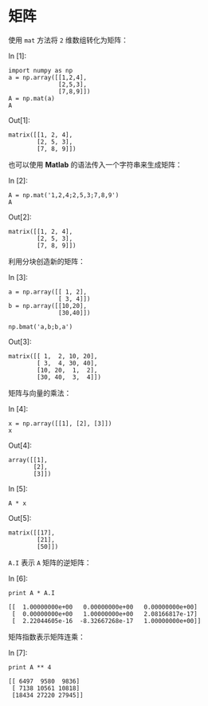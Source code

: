 # 矩阵

使用 `mat` 方法将 `2` 维数组转化为矩阵：

In [1]:

```
import numpy as np
a = np.array([[1,2,4],
              [2,5,3], 
              [7,8,9]])
A = np.mat(a)
A

```

Out[1]:

```
matrix([[1, 2, 4],
        [2, 5, 3],
        [7, 8, 9]])
```

也可以使用 **Matlab** 的语法传入一个字符串来生成矩阵：

In [2]:

```
A = np.mat('1,2,4;2,5,3;7,8,9')
A

```

Out[2]:

```
matrix([[1, 2, 4],
        [2, 5, 3],
        [7, 8, 9]])
```

利用分块创造新的矩阵：

In [3]:

```
a = np.array([[ 1, 2],
              [ 3, 4]])
b = np.array([[10,20], 
              [30,40]])

np.bmat('a,b;b,a')

```

Out[3]:

```
matrix([[ 1,  2, 10, 20],
        [ 3,  4, 30, 40],
        [10, 20,  1,  2],
        [30, 40,  3,  4]])
```

矩阵与向量的乘法：

In [4]:

```
x = np.array([[1], [2], [3]])
x

```

Out[4]:

```
array([[1],
       [2],
       [3]])
```

In [5]:

```
A * x

```

Out[5]:

```
matrix([[17],
        [21],
        [50]])
```

`A.I` 表示 `A` 矩阵的逆矩阵：

In [6]:

```
print A * A.I

```

```
[[  1.00000000e+00   0.00000000e+00   0.00000000e+00]
 [  0.00000000e+00   1.00000000e+00   2.08166817e-17]
 [  2.22044605e-16  -8.32667268e-17   1.00000000e+00]]

```

矩阵指数表示矩阵连乘：

In [7]:

```
print A ** 4

```

```
[[ 6497  9580  9836]
 [ 7138 10561 10818]
 [18434 27220 27945]]

```